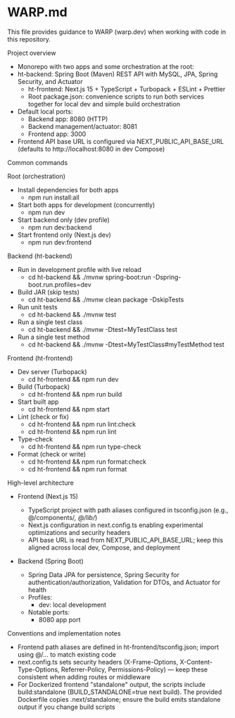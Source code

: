 # WARP.md

This file provides guidance to WARP (warp.dev) when working with code in this repository.

Project overview

- Monorepo with two apps and some orchestration at the root:
- ht-backend: Spring Boot (Maven) REST API with MySQL, JPA, Spring Security, and Actuator
  - ht-frontend: Next.js 15 + TypeScript + Turbopack + ESLint + Prettier
  - Root package.json: convenience scripts to run both services together for local dev and simple build orchestration
- Default local ports:
  - Backend app: 8080 (HTTP)
  - Backend management/actuator: 8081
  - Frontend app: 3000
- Frontend API base URL is configured via NEXT_PUBLIC_API_BASE_URL (defaults to http://localhost:8080 in dev Compose)

Common commands

Root (orchestration)

- Install dependencies for both apps
  - npm run install:all
- Start both apps for development (concurrently)
  - npm run dev
- Start backend only (dev profile)
  - npm run dev:backend
- Start frontend only (Next.js dev)
  - npm run dev:frontend

Backend (ht-backend)

- Run in development profile with live reload
  - cd ht-backend && ./mvnw spring-boot:run -Dspring-boot.run.profiles=dev
- Build JAR (skip tests)
  - cd ht-backend && ./mvnw clean package -DskipTests
- Run unit tests
  - cd ht-backend && ./mvnw test
- Run a single test class
  - cd ht-backend && ./mvnw -Dtest=MyTestClass test
- Run a single test method
  - cd ht-backend && ./mvnw -Dtest=MyTestClass#myTestMethod test

Frontend (ht-frontend)

- Dev server (Turbopack)
  - cd ht-frontend && npm run dev
- Build (Turbopack)
  - cd ht-frontend && npm run build
- Start built app
  - cd ht-frontend && npm start
- Lint (check or fix)
  - cd ht-frontend && npm run lint:check
  - cd ht-frontend && npm run lint
- Type-check
  - cd ht-frontend && npm run type-check
- Format (check or write)
  - cd ht-frontend && npm run format:check
  - cd ht-frontend && npm run format



High-level architecture

- Frontend (Next.js 15)
  - TypeScript project with path aliases configured in tsconfig.json (e.g., @/components/*, @/lib/*)
  - Next.js configuration in next.config.ts enabling experimental optimizations and security headers
  - API base URL is read from NEXT_PUBLIC_API_BASE_URL; keep this aligned across local dev, Compose, and deployment

- Backend (Spring Boot)
  - Spring Data JPA for persistence, Spring Security for authentication/authorization, Validation for DTOs, and Actuator for health
  - Profiles:
    - dev: local development
  - Notable ports:
    - 8080 app port

Conventions and implementation notes

- Frontend path aliases are defined in ht-frontend/tsconfig.json; import using @/… to match existing code
- next.config.ts sets security headers (X-Frame-Options, X-Content-Type-Options, Referrer-Policy, Permissions-Policy) — keep these consistent when adding routes or middleware
- For Dockerized frontend "standalone" output, the scripts include build:standalone (BUILD_STANDALONE=true next build). The provided Dockerfile copies .next/standalone; ensure the build emits standalone output if you change build scripts
